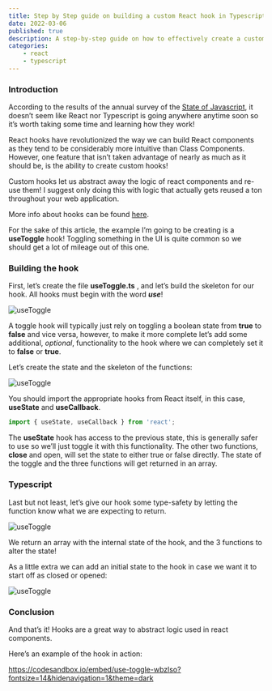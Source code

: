 ```yaml
---
title: Step by Step guide on building a custom React hook in Typescript
date: 2022-03-06
published: true
description: A step-by-step guide on how to effectively create a custom React hook using Typescript. In this example, we go over how to create a useToggle hook.
categories:
    - react
    - typescript
---
```


### Introduction

According to the results of the annual survey of the [State of Javascript](https://relatablecode.com/important-takeaways-from-the-state-of-javascript/), it doesn’t seem like React nor Typescript is going anywhere anytime soon so it’s worth taking some time and learning how they work!

React hooks have revolutionized the way we can build React components as they tend to be considerably more intuitive than Class Components. However, one feature that isn’t taken advantage of nearly as much as it should be, is the ability to create custom hooks!

Custom hooks let us abstract away the logic of react components and re-use them! I suggest only doing this with logic that actually gets reused a ton throughout your web application.

More info about hooks can be found [here](https://reactjs.org/docs/hooks-intro.html).

For the sake of this article, the example I’m going to be creating is a **useToggle** hook! Toggling something in the UI is quite common so we should get a lot of mileage out of this one.

### Building the hook

First, let’s create the file **useToggle.ts** , and let’s build the skeleton for our hook. All hooks must begin with the word **_use_**!

![useToggle](https://cdn.hashnode.com/res/hashnode/image/upload/v1646568257917/QTX_6cPES.png)

A toggle hook will typically just rely on toggling a boolean state from **true** to **false** and vice versa, however, to make it more complete let’s add some additional, _optional_, functionality to the hook where we can completely set it to **false** or **true**.

Let’s create the state and the skeleton of the functions:

![useToggle](https://cdn.hashnode.com/res/hashnode/image/upload/v1646568259117/h1SlqvFFm.png)

You should import the appropriate hooks from React itself, in this case, **useState** and **useCallback**.

```js
import { useState, useCallback } from 'react';
```

The **useState** hook has access to the previous state, this is generally safer to use so we’ll just toggle it with this functionality. The other two functions, **close** and open, will set the state to either true or false directly. The state of the toggle and the three functions will get returned in an array.

### Typescript

Last but not least, let’s give our hook some type-safety by letting the function know what we are expecting to return.

![useToggle](https://cdn.hashnode.com/res/hashnode/image/upload/v1646568260374/4-CYpdNk4.png)

We return an array with the internal state of the hook, and the 3 functions to alter the state!

As a little extra we can add an initial state to the hook in case we want it to start off as closed or opened:

![useToggle](https://cdn.hashnode.com/res/hashnode/image/upload/v1646568261590/X-IJwTbJh.png)

### Conclusion

And that’s it! Hooks are a great way to abstract logic used in react components.

Here’s an example of the hook in action:

https://codesandbox.io/embed/use-toggle-wbzlso?fontsize=14&hidenavigation=1&theme=dark
